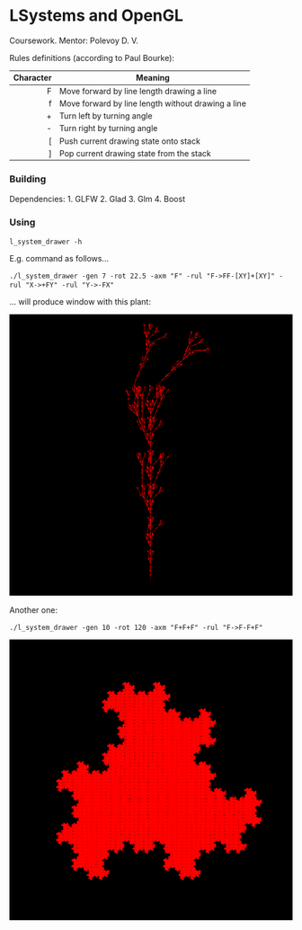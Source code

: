 <h1>LSystems and OpenGL</h1>

Coursework. Mentor: Polevoy D. V.

Rules definitions (according to Paul Bourke):

| Character | Meaning                                            |
|----------:|----------------------------------------------------|
|         F | Move forward by line length drawing a line         |
|         f | Move forward by line length without drawing a line |
|         + | Turn left by turning angle                         |
|         - | Turn right by turning angle                        |
|        \[ | Push current drawing state onto stack              |
|        \] | Pop current drawing state from the stack           |

<h3>Building</h3>
Dependencies:
1. GLFW
2. Glad
3. Glm
4. Boost

<h3>Using</h3>

```
l_system_drawer -h
```

E.g. command as follows...

```
./l_system_drawer -gen 7 -rot 22.5 -axm "F" -rul "F->FF-[XY]+[XY]" -rul "X->+FY" -rul "Y->-FX"
```
... will produce window with this plant:

![plot](./example1.png)

Another one:

```
./l_system_drawer -gen 10 -rot 120 -axm "F+F+F" -rul "F->F-F+F"
```

![plot](./example2.png)